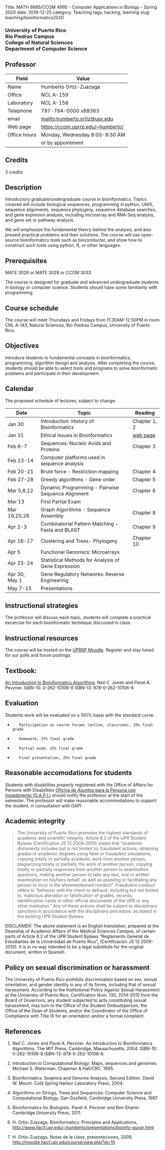Title: MATH 6685/CCOM 4995 - Computer Applications in Biology - Spring 2020
date: 2019-12-25
category: Teaching
tags: hacking, learning
slug: teaching/bioinformatics2020

<h3>
University of Puerto Rico<br>
Rio Piedras Campus<br>
College of Natural Sciences<br>
Department of Computer Science<br>
</h3>

## Professor

| Field        | Value                               |
|--------------|-------------------------------------|
| Name         | Humberto Ortiz-Zuazaga              |
| Office       | NCL A-159                           |
| Laboratory   | NCL A-158                           |
| Telephone    | 787-764-0000 x88363                 |
| email        | <mailto:humberto.ortiz@upr.edu>     |
| Web page     | <https://ccom.uprrp.edu/~humberto/> |
| Office hours | Monday, Wednesday 8:00-9:30 AM      |
|              | or by appointment                   |

## Credits

3 credits

## Description

Introductory graduate/undergraduate course in bioinformatics. Topics covered
will include biological sequences, programming in python, UNIX, sequence
alignments, sequence phylogeny, sequence database searches, and gene expresion
analysis, including microarray and RNA-Seq analysis, and gene set or pathway
analysis.

We will emphasize the fundamental theory behind the analysis, and also
present practical problems and their solutions. The course will use
open-source bioinformatics tools such as bioconductor, and show how to
construct such tools using python, R, or other languages.

## Prerequisites

MATE 3026 or MATE 3028 or CCOM 3033

The course is designed for graduate and advanced undergraduate
students in biology or computer science. Students should have some
familiarity with programming.

## Course schedule

The course will meet Thursdays and Fridays from 11:30AM-12:50PM in room
CNL A-143, Natural Sciences, Rio Piedras Campus, University of Puerto
Rico.

## Objectives

Introduce students to fundamental concepts in bioinformatics,
programming, algorithm design and analysis. After completing the course,
students should be able to select tools and programs to solve
bioinformatic problems and participate in their development.

## Calendar

The proposed schedule of lectures, subject to change:

| Date           | Topic                                               | Reading                                                                    |
|----------------|-----------------------------------------------------|----------------------------------------------------------------------------|
| Jan 30         | Introduction: History of Bioinformatics             | Chapter 1, 2                                                               |
| Jan 31     | Ethical Issues in Bioinformatics                    | [web page](http://www.hpcf.upr.edu/~humberto/presentations/bioethics.html) |
| Feb 6-7     | Sequences: Nucleic Acids and Proteins               | Chapter 3                                                                  |
| Feb 13-14      | Computer platforms used in sequence analysis        |                                                                            |
| Feb 20-21      | Brute force - Restriction mapping                   | Chapter 4                                                                  |
| Feb 27-28      | Greedy algorithms - Gene order                      | Chapter 5                                                                  |
| Mar 5,6,12     | Dynamic Programming - Pairwise Sequence Alignment   | Chapter 6                                                                  |
| Mar 13         | First Partial Exam                                  |                                                                            |
| Mar 19,20,26   | Graph Algorithms - Sequence Assembly                | Chapter 8                                                                  |
| Apr 2-3        | Combinatorial Pattern Matching - Fasta and BLAST    | Chapter 9                                                                  |
| Apr 16-17      | Clustering and Trees- Phylogeny                     | Chapter 10                                                                 |
| Apr 5          | Functional Genomics: Microarrays                    |                                                                            |
| Apr 23-24      | Statistical Methods for Analysis of Gene Expression |                                                                            |
| Apr 30, May 1  | Gene Regulatory Networks: Reverse Engineering       |                                                                            |
| May 7-15       | Presentations                                       |                                                                            |

## Instructional strategies

The professor will discuss each topic, students will complete a
practical excercise for each bioinformatic technique discussed in
class.

## Instructional resources

The course will be hosted on the
[UPRRP Moodle](https://online.uprrp.edu/). Register and stay tuned for
our polls and forum postings.

## Textbook:

<a href="https://mitpress.mit.edu/books/introduction-bioinformatics-algorithms">An Introduction to Bioinformatics Algorithms</a>.
Neil C. Jones and Pavel A. Pevzner.
ISBN-10:
0-262-10106-8
ISBN-13:
978-0-262-10106-6 

## Evaluation

Students work will be evaluated on a 100% basis with the standard curve.

-        Participation in course forums (online, classroom), 25% final grade
-        Homework, 25% final grade
-        Partial exam, 25% final grade
-        Final presentation, 25% final grade


## Reasonable accomodations for students

Students with disabilities properly registered with the Office of
Affairs for Persons with Disabilities
[Oficina de Asuntos para la Persona con Impedimento (O.A.P.I.)](http://estudiantes.uprrp.edu/impedimentos/impedimentos.php)
should notify the professor at the start of the semester. The
professor will make reasonable accommodations to support the student,
in consultation with OAPI.

## Academic integrity

>    The University of Puerto Rico promotes the highest standards of
>    academic and scientific integrity. Article 6.2 of the UPR Student
>    Bylaws (Certification JS 13 2009–2010) states that “academic
>    dishonesty includes but is not limited to: fraudulent actions,
>    obtaining grades or academic degrees using false or fraudulent
>    simulations, copying totally or partially academic work from
>    another person, plagiarizing totally or partially the work of
>    another person, copying totally or partially responses from
>    another person to examination questions, making another person to
>    take any test, oral or written examination on his/hers behalf, as
>    well as assisting or facilitating any person to incur in the
>    aforementioned conduct”. Fraudulent conduct refers to “behavior
>    with the intent to defraud, including but not limited to,
>    malicious alteration or falsification of grades, records,
>    identification cards or other official documents of the UPR or
>    any other institution.” Any of these actions shall be subject to
>    disciplinary sanctions in accordance with the disciplinary
>    procedure, as stated in the existing UPR Student Bylaws.

DISCLAIMER: The above statement is an English translation, prepared at
the Deanship of Academic Affairs of the Medical Sciences Campus, of
certain parts of Article 6.2 of the UPR Student Bylaws “Reglamento
General de Estudiantes de la Universidad de Puerto Rico”,
(Certificación JS 13 2009-2010). It is in no way intended to be a
legal substitute for the original document, written in Spanish.

## Policy on sexual discrimination or harassment

The University of Puerto Rico prohibits discrimination based on sex,
sexual orientation, and gender identity in any of its forms, including
that of sexual harassment. According to the Institutional Policy
Against Sexual Harassment at the University of Puerto Rico,
Certification Num. 130, 2014-2015 from the Board of Governors, any
student subjected to acts constituting sexual harassment, may turn to
the Office of the Student Ombudsperson, the Office of the Dean of
Students, and/or the Coordinator of the Office of Compliance with
Title IX for an orientation and/or a formal complaint.

## References

1. Neil C. Jones and Pavel A. Pevzner. 
An Introduction to Bioinformatics Algorithms. 
The MIT Press, Cambridge, Massachusetts, 2004. 
ISBN-10: 0-262-10106-8 ISBN-13: 978-0-262-10106-6.

1. Introduction to Computational Biology: Maps, sequences and
genomes. Michael S. Waterman. Chapman & Hall/CRC. 1995.

1. Bioinformatics: Seqence and Genome Analysis, Second Edition. David
W. Mount. Cold Spring Harbor Laboratory Press, 2004.

1. Algorithms on Strings, Trees and Sequences: Computer Science and
Computational Biology. Dan Gusfield, Cambridge University Press, 1997.

1. Bioinformatics for Biologists. Pavel A. Pevzner and Ron
Shamir. Cambridge University Press, 2011.

1. H. Ortiz-Zuazaga, Bioinformatics: Principles and Applications,
<http://www.hpcf.upr.edu/~humberto/presentations/bioinfo-pucpr.html>

1. H. Ortiz-Zuazaga, Notas de la clase, presentaciones, 2009,
<http://moodle.hpcf.upr.edu/course/view.php?id=10>
